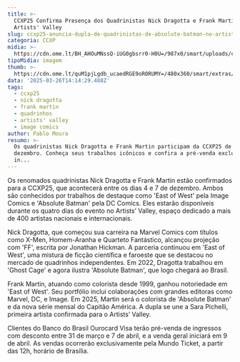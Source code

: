 ```yaml
---
title: >-
  CCXP25 Confirma Presença dos Quadrinistas Nick Dragotta e Frank Martin no
  Artists' Valley
slug: ccxp25-anuncia-dupla-de-quadrinistas-de-absolute-batman-no-artists-valley
categoria: CCXP
midia: >-
  https://cdn.ome.lt/BH_AHOuMNssQ-iUG0gbsrr0-H0U=/987x0/smart/uploads/conteudo/fotos/absolute.png
tipoMidia: imagem
thumb: >-
  https://cdn.ome.lt/quM1pjLgdb_ucaedRGE9oR0RUMY=/480x360/smart/extras/conteudos/absolute.png
data: '2025-03-26T14:14:29.488Z'
tags:
  - ccxp25
  - nick dragotta
  - frank martin
  - quadrinhos
  - artists' valley
  - image comics
author: Pablo Moura
resumo: >-
  Os quadrinistas Nick Dragotta e Frank Martin participam da CCXP25 de 4 a 7 de
  dezembro. Conheça seus trabalhos icônicos e confira a pré-venda exclusiva de
  in...
---
```


Os renomados quadrinistas Nick Dragotta e Frank Martin estão confirmados para a CCXP25, que acontecerá entre os dias 4 e 7 de dezembro. Ambos são conhecidos por trabalhos de destaque como 'East of West' pela Image Comics e 'Absolute Batman' pela DC Comics. Eles estarão disponíveis durante os quatro dias do evento no Artists’ Valley, espaço dedicado a mais de 400 artistas nacionais e internacionais.

Nick Dragotta, que começou sua carreira na Marvel Comics com títulos como X-Men, Homem-Aranha e Quarteto Fantástico, alcançou projeção com 'FF', escrita por Jonathan Hickman. A parceria continuou em 'East of West', uma mistura de ficção científica e faroeste que se destacou no mercado de quadrinhos independentes. Em 2022, Dragotta trabalhou em 'Ghost Cage' e agora ilustra 'Absolute Batman', que logo chegará ao Brasil.

Frank Martin, atuando como colorista desde 1999, ganhou notoriedade em 'East of West'. Seu portfólio inclui colaborações com grandes editoras como Marvel, DC, e Image. Em 2025, Martin será o colorista de 'Absolute Batman' e da nova série mensal do Capitão América. A dupla se une a Sara Pichelli, primeira artista confirmada para o Artists’ Valley.

Clientes do Banco do Brasil Ourocard Visa terão pré-venda de ingressos com desconto entre 31 de março e 7 de abril, e a venda geral iniciará em 9 de abril. As vendas ocorrerão exclusivamente pela Mundo Ticket, a partir das 12h, horário de Brasília.
